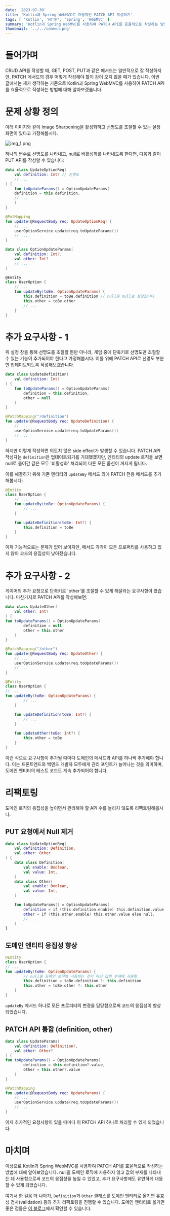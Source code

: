 ```yaml
---
date: '2023-07-30'
title: 'Kotlin과 Spring WebMVC로 효율적인 PATCH API 작성하기'
tags: [ 'Kotlin', 'HTTP', 'Spring', 'WebMVC' ]
summary: 'Kotlin과 Spring WebMVC를 사용하여 PATCH API를 효율적으로 작성하는 방법을 알아봅니다. (부제: null을 도메인 로직에 사용하지 않기)'
thumbnail: '../../common.png'
---
```


# 들어가며

CRUD API를 작성할 때, GET, POST, PUT과 같은 메서드는 일반적으로 잘 작성하지만, PATCH 메서드의 경우 어떻게 작성해야 할지 감이 오지 않을 때가 있습니다. 이번 글에서는 제가 생각하는 기준으로
Kotlin과 Spring WebMVC를 사용하여 PATCH API를 효율적으로 작성하는 방법에 대해 알아보겠습니다.

# 문제 상황 정의

아래 이미지와 같이 Image Sharpening을 활성화하고 선명도를 조절할 수 있는 설정 화면이 있다고 가정해봅시다.

![img_1.png](img_1.png)

하나의 변수로 선명도를 나타내고, null로 비활성화를 나타내도록 한다면, 다음과 같이 PUT API를 작성할 수 있습니다:

```kotlin
data class UpdateOptionReq(
    val definition: Int? // 선명도
    // ...
) {
    fun toUpdateParams() = OptionUpdateParams(
    definition = this.definition,
    // ...
    )
}

@PutMapping
fun update(@RequestBody req: UpdateOptionReq) {
    // ...
    userOptionService.update(req.toUpdateParams())
    // ...
}

data class OptionUpdateParams(
    val definition: Int?,
    val other: Int?
    // ...
)

@Entity
class UserOption {
    // ...
    fun updateBy(toBe: OptionUpdateParams) {
        this.definition = toBe.definition // null은 null로 설정합니다.
        this.other = toBe.other
        // ...
    }
}
```

# 추가 요구사항 - 1

위 설정 창을 통해 선명도를 조절할 뿐만 아니라, 게임 중에 단축키로 선명도만 조절할 수 있는 기능이 추가되어야 한다고 가정해봅시다.
이를 위해 PATCH API로 선명도 부분만 업데이트되도록 작성해보겠습니다.

```kotlin
data class UpdateDefinition(
    val definition: Int?
) {
    fun toUpdateParams() = OptionUpdateParams(
        definition = this.definition,
        other = null
    )
}

@PatchMapping("/definition")
fun update(@RequestBody req: UpdateDefinition) {
    // ...
    userOptionService.update(req.toUpdateParams())
    // ...
}
```

하지만 이렇게 작성하면 의도치 않은 side effect가 발생할 수 있습니다. PATCH API 작성자는 `definition`만 업데이트되기를 기대했겠지만, 엔티티의 update 로직을 보면 null로 들어간
값은 모두 '비활성화' 처리되어 다른 모든 옵션이 꺼지게 됩니다.

이를 해결하기 위해 기존 엔티티의 `updateBy` 메서드 외에 PATCH 전용 메서드를 추가해봅시다:

```kotlin
@Entity
class UserOption {
    // ...
    fun updateBy(toBe: OptionUpdateParams) {
        // ...
    }

    fun updateDefinition(toBe: Int?) {
        this.definition = toBe
    }
}
```

이제 기능적으로는 문제가 없어 보이지만, 메서드 각각이 모든 프로퍼티를 사용하고 있지 않아 코드의 응집성이 낮아졌습니다.

# 추가 요구사항 - 2

게이머의 추가 요청으로 단축키로 'other'를 조절할 수 있게 해달라는 요구사항이 왔습니다. 마찬가지로 PATCH API를 작성해보면:

```kotlin
data class UpdateOther(
    val other: Int?
) {
fun toUpdateParams() = OptionUpdateParams(
        definition = null,
        other = this.other
    )
}

@PatchMapping("/other")
fun update(@RequestBody req: UpdateOther) {
    // ...
    userOptionService.update(req.toUpdateParams())
    // ...
}

@Entity
class UserOption {
// ...
fun updateBy(toBe: OptionUpdateParams) {
        // ...
    }

    fun updateDefinition(toBe: Int?) {
        // ...
    }
    
    fun updateOther(toBe: Int?) {
        this.other = toBe
    }
}
```

이런 식으로 요구사항이 추가될 때마다 도메인의 메서드와 API를 하나씩 추가해야 합니다.
이는 프론트엔드와 백엔드 개발자 모두에게 관리 포인트가 늘어나는 것을 의미하며,
도메인 엔티티의 테스트 코드도 계속 추가되어야 합니다.

# 리팩토링

도메인 로직의 응집성을 높이면서 관리해야 할 API 수를 늘리지 않도록 리팩토링해봅시다.

## PUT 요청에서 Null 제거

```kotlin
data class UpdateOptionReq(
    val definition: Definition,
    val other: Other
) {
    data class Definition(
        val enable: Boolean,
        val value: Int,
    )
    data class Other(
        val enable: Boolean,
        val value: Int,
    )

    fun toUpdateParams() = OptionUpdateParams(
        definition = if (this.definition.enable) this.definition.value else null,
        other = if (this.other.enable) this.other.value else null, 
        // ...
    )
}
```

## 도메인 엔티티 응집성 향상

```kotlin
@Entity
class UserOption {
// ...
fun updateBy(toBe: OptionUpdateParams) {
        // null을 도메인 로직에 사용하는 것이 아닌 값의 부재에 사용함
        this.definition = toBe.definition ?: this.definition
        this.other = toBe.other ?: this.other
    }
}
```

`updateBy` 메서드 하나로 모든 프로퍼티의 변경을 담당함으로써 코드의 응집성이 향상되었습니다.

## PATCH API 통합 (definition, other)

```kotlin
data class UpdateParams(
    val definition: Definition?,
    val other: Other?
) {
fun toUpdateParams() = OptionUpdateParams(
        definition = this.definition?.value,
        other = this.other?.value
    )
}

@PatchMapping
fun update(@RequestBody req: UpdateParams) {
    // ...
    userOptionService.update(req.toUpdateParams())
    // ...
}
```

이제 추가적인 요청사항이 있을 때마다 이 PATCH API 하나로 처리할 수 있게 되었습니다.

# 마치며

이상으로 Kotlin과 Spring WebMVC를 사용하여 PATCH API를 효율적으로 작성하는 방법에 대해 알아보았습니다. null을 도메인 로직에 사용하지 않고 값의 부재를 나타내는 데 사용함으로써 코드의
응집성을 높일 수 있었고, 추가 요구사항에도 유연하게 대응할 수 있게 되었습니다.

여기서 한 걸음 더 나아가, `Definition`과 `Other` 클래스를 도메인 엔티티로 옮기면 유효성 검사(validation) 등의 추가 리팩토링을 진행할 수 있습니다. 도메인 엔티티로 옮기면 좋은
점들은 [이 블로그](https://cheese10yun.github.io/spring-jpa-best-04/)에서 확인할 수 있습니다.
